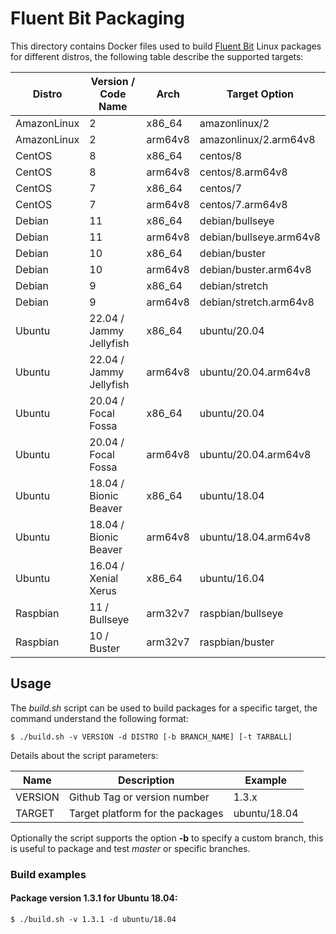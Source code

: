 # Fluent Bit Packaging

This directory contains Docker files used to build [Fluent Bit](http://fluentbit.io) Linux packages for different distros, the following table describe the supported targets:

| Distro       |   Version / Code Name     | Arch    | Target Option           |
|--------------|---------------------------|---------|-------------------------|
| AmazonLinux  |   2                       | x86_64  | amazonlinux/2           |
| AmazonLinux  |   2                       | arm64v8 | amazonlinux/2.arm64v8   |
| CentOS       |   8                       | x86_64  | centos/8                |
| CentOS       |   8                       | arm64v8 | centos/8.arm64v8        |
| CentOS       |   7                       | x86_64  | centos/7                |
| CentOS       |   7                       | arm64v8 | centos/7.arm64v8        |
| Debian       |   11                      | x86_64  | debian/bullseye         |
| Debian       |   11                      | arm64v8 | debian/bullseye.arm64v8 |
| Debian       |   10                      | x86_64  | debian/buster           |
| Debian       |   10                      | arm64v8 | debian/buster.arm64v8   |
| Debian       |   9                       | x86_64  | debian/stretch          |
| Debian       |   9                       | arm64v8 | debian/stretch.arm64v8  |
| Ubuntu       |   22.04 / Jammy Jellyfish | x86_64  | ubuntu/20.04            |
| Ubuntu       |   22.04 / Jammy Jellyfish | arm64v8 | ubuntu/20.04.arm64v8    |
| Ubuntu       |   20.04 / Focal Fossa     | x86_64  | ubuntu/20.04            |
| Ubuntu       |   20.04 / Focal Fossa     | arm64v8 | ubuntu/20.04.arm64v8    |
| Ubuntu       |   18.04 / Bionic Beaver   | x86_64  | ubuntu/18.04            |
| Ubuntu       |   18.04 / Bionic Beaver   | arm64v8 | ubuntu/18.04.arm64v8    |
| Ubuntu       |   16.04 / Xenial Xerus    | x86_64  | ubuntu/16.04            |
| Raspbian     |   11 / Bullseye           | arm32v7 | raspbian/bullseye       |
| Raspbian     |   10 / Buster             | arm32v7 | raspbian/buster         |

## Usage

The _build.sh_ script can be used to build packages for a specific target, the command understand the following format:

```
$ ./build.sh -v VERSION -d DISTRO [-b BRANCH_NAME] [-t TARBALL]
```

Details about the script parameters:

| Name        | Description                      | Example                |
|-------------|----------------------------------|------------------------|
| VERSION     | Github Tag or version number     | 1.3.x                  |
| TARGET      | Target platform for the packages | ubuntu/18.04           |

Optionally the script supports the option __-b__ to specify a custom branch, this is useful to package and test _master_ or specific branches.

### Build examples

#### Package version 1.3.1 for Ubuntu 18.04:

```
$ ./build.sh -v 1.3.1 -d ubuntu/18.04
```
